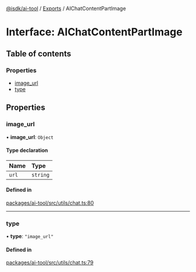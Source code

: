 [@isdk/ai-tool](../README.md) / [Exports](../modules.md) / AIChatContentPartImage

# Interface: AIChatContentPartImage

## Table of contents

### Properties

- [image\_url](AIChatContentPartImage.md#image_url)
- [type](AIChatContentPartImage.md#type)

## Properties

### image\_url

• **image\_url**: `Object`

#### Type declaration

| Name | Type |
| :------ | :------ |
| `url` | `string` |

#### Defined in

[packages/ai-tool/src/utils/chat.ts:80](https://github.com/isdk/ai-tool.js/blob/bc1a97dabcb6599e292a0944fe49213fed45d128/src/utils/chat.ts#L80)

___

### type

• **type**: ``"image_url"``

#### Defined in

[packages/ai-tool/src/utils/chat.ts:79](https://github.com/isdk/ai-tool.js/blob/bc1a97dabcb6599e292a0944fe49213fed45d128/src/utils/chat.ts#L79)
